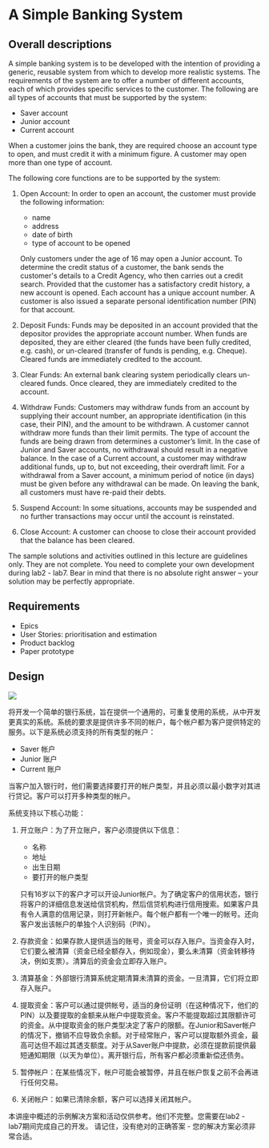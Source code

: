 # A Simple Banking System

## Overall descriptions

A simple banking system is to be developed with the intention of providing a generic, reusable system from which to develop more realistic systems. The requirements of the system are to offer a number of different accounts, each of which provides specific services to the customer. The following are all types of accounts that must be supported by the system: 

* Saver account 
* Junior account 
* Current account

When a customer joins the bank, they are required choose an account type to open, and must credit it with a minimum figure. A customer may open more than one type of account.

The following core functions are to be supported by the system: 
1. Open Account: In order    to open an account, the customer must provide the following information: 

   * name 
   * address 
   * date of birth 
   * type of account to be opened 

   Only customers under the age of 16 may open a Junior account. To determine the credit status of a customer, the bank sends the customer's details to a Credit Agency, who then carries out a credit search. Provided that the customer has a satisfactory credit history, a new account is opened. Each account has a unique account number. A customer is also issued a separate personal identification number (PIN) for that account.

2. Deposit Funds: Funds may be deposited in an account provided that the depositor provides the appropriate account number. When funds are deposited, they are either cleared (the funds have been fully credited, e.g. cash), or un-cleared (transfer of funds is pending, e.g. Cheque). Cleared funds are immediately credited to the account.

3. Clear Funds: An external bank clearing system periodically clears un-cleared funds. Once cleared, they are immediately credited to the account.

4. Withdraw Funds: Customers may withdraw funds from an account by supplying their account number, an appropriate identification (in this case, their PIN), and the amount to be withdrawn. A customer cannot withdraw more funds than their limit permits. The type of account the funds are being drawn from determines a customer’s limit. In the case of Junior and Saver accounts, no withdrawal should result in a negative balance. In the case of a Current account, a customer may withdraw additional funds, up to, but not exceeding, their overdraft limit. For a withdrawal from a Saver account, a minimum period of notice (in days) must be given before any withdrawal can be made. On leaving the bank, all customers must have re-paid their debts.

5. Suspend Account: In some situations, accounts may be suspended and no further transactions may occur until the account is reinstated.

6. Close Account: A customer can choose to close their account provided that the balance has been cleared.

The sample solutions and activities outlined in this lecture are guidelines only. They are not complete. You need to complete your own development during lab2 - lab7.
Bear in mind that there is no absolute right answer – your solution may be perfectly appropriate.

## Requirements

* Epics
* User Stories: prioritisation and estimation
* Product backlog
* Paper prototype

## Design

![](https://ws1.sinaimg.cn/large/e67ea754ly1g2u15cnuedj20zd0qj78v.jpg)

将开发一个简单的银行系统，旨在提供一个通用的，可重复使用的系统，从中开发更真实的系统。系统的要求是提供许多不同的帐户，每个帐户都为客户提供特定的服务。以下是系统必须支持的所有类型的帐户：

 - Saver 帐户
 - Junior 账户
 - Current 账户

当客户加入银行时，他们需要选择要打开的帐户类型，并且必须以最小数字对其进行贷记。客户可以打开多种类型的帐户。

系统支持以下核心功能：

1. 开立账户：为了开立账户，客户必须提供以下信息：

   * 名称
   * 地址
   * 出生日期
   * 要打开的帐户类型

   只有16岁以下的客户才可以开设Junior帐户。为了确定客户的信用状态，银行将客户的详细信息发送给信贷机构，然后信贷机构进行信用搜索。如果客户具有令人满意的信用记录，则打开新帐户。每个帐户都有一个唯一的帐号。还向客户发出该帐户的单独个人识别码（PIN）。

2. 存款资金：如果存款人提供适当的账号，资金可以存入账户。当资金存入时，它们要么被清算（资金已经全额存入，例如现金），要么未清算（资金转移待决，例如支票）。清算后的资金会立即存入账户。

3. 清算基金：外部银行清算系统定期清算未清算的资金。一旦清算，它们将立即存入账户。

4. 提取资金：客户可以通过提供帐号，适当的身份证明（在这种情况下，他们的PIN）以及要提取的金额来从帐户中提取资金。客户不能提取超过其限额许可的资金。从中提取资金的账户类型决定了客户的限额。在Junior和Saver帐户的情况下，撤销不应导致负余额。对于经常账户，客户可以提取额外资金，最高可达但不超过其透支额度。对于从Saver账户中提款，必须在提款前提供最短通知期限（以天为单位）。离开银行后，所有客户都必须重新偿还债务。

5. 暂停帐户：在某些情况下，帐户可能会被暂停，并且在帐户恢复之前不会再进行任何交易。

6. 关闭帐户：如果已清除余额，客户可以选择关闭其帐户。

本讲座中概述的示例解决方案和活动仅供参考。他们不完整。您需要在lab2  -  lab7期间完成自己的开发。
请记住，没有绝对的正确答案 - 您的解决方案必须非常合适。